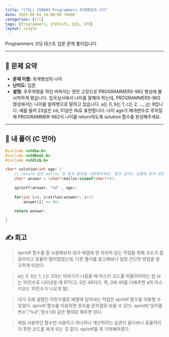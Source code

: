 ```yaml
---
title: "[TIL] 250601 Programmers 외계행성의 나이"
date: 2025-06-01 10:00:00 +0900
categories: [til]
tags: [Programmers, 코딩테스트, 입문, 코테]
layout: single
---
```


Programmers 코딩 테스트 입문 문제 풀이입니다.

---

## 📌 문제 요약

- **문제 이름:** 외계행성의 나이
- **난이도:** 입문  
- **설명:**
우주여행을 하던 머쓱이는 엔진 고장으로 PROGRAMMERS-962 행성에 불시착하게 됐습니다. 입국심사에서 나이를 말해야 하는데, PROGRAMMERS-962 행성에서는 나이를 알파벳으로 말하고 있습니다. a는 0, b는 1, c는 2, ..., j는 9입니다. 예를 들어 23살은 cd, 51살은 fb로 표현합니다. 나이 age가 매개변수로 주어질 때 PROGRAMMER-962식 나이를 return하도록 solution 함수를 완성해주세요.

---

## 🧠 내 풀이 (C 언어)

```c
#include <stdio.h>
#include <stdbool.h>
#include <stdlib.h>

char* solution(int age) {
    // return 값은 malloc 등 동적 할당을 사용해주세요. 할당 길이는 상황에 맞게 변경해주세요.
    char* answer = (char*)malloc(sizeof(char)*4);

    sprintf(answer, "%d" , age);
     
    for(int i=0; i<strlen(answer); i++)
        answer[i] += 49;
    
    return answer;

}
```

## ✍️ 회고

> sprintf 함수를 잘 사용해보지 않아 배열에 한 자리씩 담는 작업을 위해 코드가 좀 길어지고 효율이 떨어졌었는데, 다른 풀이를 참고해보니 엄청 간단한 방법을 참고하게 되었다.

> a는 0, b는 1, c는 2라는 이야기가 나왔을 때 아스키 코드를 떠올려야하는 점
(a는 10진수로 나타냈을 때 97이고, 0은 48이다. 즉, 0에 49를 더해주면 a의 아스키코드 10진수가 나오게 됨)

> 내가 오래 걸렸던 자릿수별로 배열에 담아내는 작업은 sprintf 함수를 이용할 수 있었다. sprintf 함수를 이용하면 정수를 문자열로 바꿀 수 있다. sprintf('넣어줄 변수',"%d",'정수')와 같은 형태로 해주면 된다.

> 매일 사용하던 함수만 사용하고 하나하나 계산하려는 습관이 들다보니 효율적이지 못한 코드를 짜게 되는 것 같다. sprintf를 꼭 기억해야겠다.